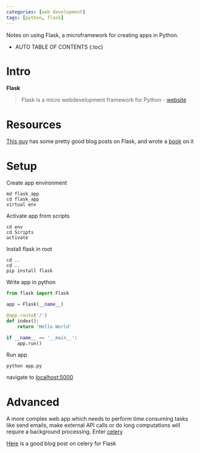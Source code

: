 ```yaml
---
categories: [web development]
tags: [python, flask]
---
```


Notes on using Flask, a microframework for creating apps in Python.

<!-- excerpt separator -->

* AUTO TABLE OF CONTENTS
{:toc}

# Intro

**Flask**

> Flask is a micro webdevelopment framework for Python - [website](http://flask.pocoo.org/)

# Resources

[This guy](https://blog.miguelgrinberg.com/category/Flask) has some pretty good blog posts on Flask, and wrote a [book](http://flaskbook.com/) on it

# Setup

Create app environment  

```shell
md flask_app
cd flask_app
virtual env
```

Activate app from scripts  

```shell
cd env
cd Scripts
activate
```

Install flask in root  

```shell
cd ..
cd ..
pip install flask
```

Write app in python  

```python
from flask import Flask

app = Flask(__name__)

@app.route('/')
def index():
	return 'Hello World'

if __name__ == '__main__':
	app.run()
```

Run app  

```shell
python app.py
```

navigate to [localhost:5000](http://127.0.0.1:5000/)  

# Advanced

A more complex web app which needs to perform time consuming tasks like send emails, make external API calls or do long computations will require a background processing. Enter [celery](http://www.celeryproject.org/)

[Here](https://blog.miguelgrinberg.com/post/using-celery-with-flask) is a good blog post on celery for Flask
